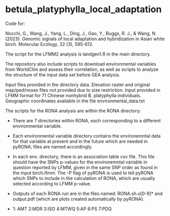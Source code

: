 # betula_platyphylla_local_adaptation
Code for:


Nocchi, G., Wang, J., Yang, L., Ding, J., Gao, Y., Buggs, R. J., & Wang, N. (2023). Genomic signals of local adaptation and hybridization in Asian white birch. Molecular Ecology, 32 (3), 595-612.

The script for the LFMM2 analysis is landgen1.R in the main directory. 

The repository also include scripts to download environmental variables from WorldClim and assess their correlation, as well as scripts to analyze the structure of the input data set before GEA analysis.


Input files provided in the directory data. 
Elevation raster and original map/ped/nosex files not provided due to size restriction. 
Input provided in LFMM format for 71 Chinese nonhybrid B. platyphylla individuals. Geographic coordinates available in the file environmental_data.txt


The scripts for the RONA analysis are within the RONA directory:
- There are 7 directories within RONA, each corresponding to a different environmental variable.
  
- Each environmental variable directory contains the environemntal data for that variable at present and in the future which are needed in pyRONA; files are named accordingly.
  
- In each env. directory, there is an association table csv file. This file should have the SNPs p-values  for the environemntal variable in question reported by LFMM, given in the same SNP order as found in the input birch.lfmm. The -P flag of pyRONA is used to tell pyRONA which SNPs to include in the calculation of RONA, which are usually selected according to LFMM p-value.
  
- Outputs of each RONA run are in the files named: RONA.sh.o[0-9]* and output.pdf (which are plots created automatically by pyRONA).
  
- 1: AMT 2:MDR 3:ISO 4:MTWQ 5:AP 6:PS 7:PDQ


